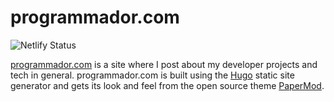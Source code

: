 # programmador.com

![Netlify Status][4]

[programmador.com][1] is a site where I post about my developer projects and
tech in general. programmador.com is built using the [Hugo][2] static site
generator and gets its look and feel from the open source theme [PaperMod][3].

[1]: https://www.programmador.com
[2]: https://gohugo.io
[3]: https://themes.gohugo.io/themes/hugo-papermod/
[4]: https://api.netlify.com/api/v1/badges/2132bf91-61c6-4e2d-979a-aaff625d56fd/deploy-status
